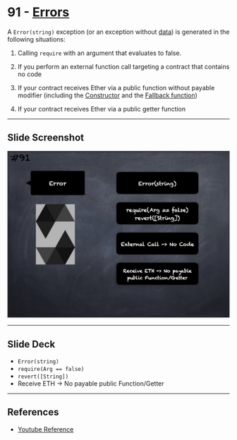 # 91 - [Errors](Errors.md)
A `Error(string)` exception (or an exception without [data](Data.md)) is generated in the following situations:

1.  Calling `require` with an argument that evaluates to false.
    
2.  If you perform an external function call targeting a contract that contains no code
    
3.  If your contract receives Ether via a public function without payable modifier (including the [Constructor](Constructor.md) and the [Fallback function](Fallback%20Function.md))
    
4.  If your contract receives Ether via a public getter function

___
## Slide Screenshot
![091.png](../images/solidity101/091.png)
___
## Slide Deck
- `Error(string)`
- `require(Arg == false)`
- `revert([String])`
- Receive ETH -> No payable public Function/Getter
___
## References
- [Youtube Reference](https://youtu.be/_oN7XuyhoZA?t=924)


